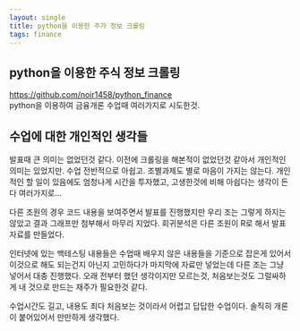 ```yaml
---
layout: single
title: python을 이용한 주가 정보 크롤링
tags: finance
---
```

    
## python을 이용한 주식 정보 크롤링
https://github.com/noir1458/python_finance  
python을 이용하여 금융개론 수업때 여러가지로 시도한것.

## 수업에 대한 개인적인 생각들
발표때 큰 의미는 없었던것 같다. 이전에 크롤링을 해본적이 없었던것 같아서 개인적인 의미는 있었지만. 수업 전반적으로 아쉽고. 조별과제도 별로 마음이 가지는 않는다. 개인적인 할 일이 있음에도 엄청나게 시간을 투자했고, 고생한것에 비해 아쉽다는 생각이 든다 여러가지로...  

다른 조원의 경우 코드 내용을 보여주면서 발표를 진행했지만 우리 조는 그렇게 하지는 않았고 결과 그래프만 첨부해서 마무리 지었다. 회귀분석은 다른 조원이 R로 해서 발표자료를 만들었다.  

인터넷에 있는 백테스팅 내용들은 수업때 배우지 않은 내용들을 기준으로 잡은게 있어서 이것으로 해도 되는건지 아닌지 고민하다가 마지막에 자료만 넣었는데 다른 조는 그냥 넣어서 대충 진행했다. 오래 전부터 했던 생각이지만 모르는것, 처음보는것도 그럴싸하게 내 것으로 만드는 재주가 필요한것 같다.

수업시간도 길고, 내용도 죄다 처음보는 것이라서 어렵고 답답한 수업이다. 솔직히 개론이 붙어있어서 만만하게 생각했다.